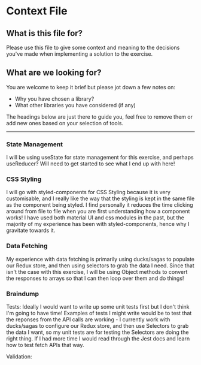 # Context File

## What is this file for?

Please use this file to give some context and meaning to the decisions you've
made when implementing a solution to the
exercise.

## What are we looking for?

You are welcome to keep it brief but please jot down a few notes on:

- Why you have chosen a library?
- What other libraries you have considered (if any)

The headings below are just there to guide you, feel free to remove them or add
new ones based on your selection of
tools.

---

### State Management

I will be using useState for state management for this exercise, and perhaps useReducer? Will need to get started to see what I end up with here!

### CSS Styling

I will go with styled-components for CSS Styling because it is very customisable, and I really like the way that the styling is kept in the same file as the component being styled. I find personally it reduces the time clicking around from file to file when you are first understanding how a component works! I have used both material UI and css modules in the past, but the majority of my experience has been with styled-components, hence why I gravitate towards it.

### Data Fetching

My experience with data fetching is primarily using ducks/sagas to populate our Redux store, and then using selectors to grab the data I need. Since that isn't the case with this exercise, I will be using Object methods to convert the responses to arrays so that I can then loop over them and do things!

### Braindump

Tests:
Ideally I would want to write up some unit tests first but I don't think I'm going to have time! Examples of tests I might write would be to test that the reponses from the API calls are working - I currently work with ducks/sagas to configure our Redux store, and then use Selectors to grab the data I want, so my unit tests are for testing the Selectors are doing the right thing. If I had more time I would read through the Jest docs and learn how to test fetch APIs that way.

Validation:
